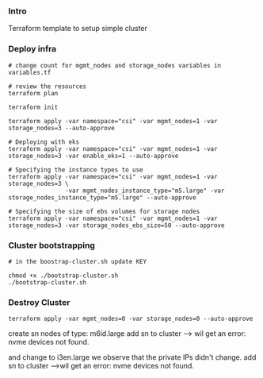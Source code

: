 ### Intro

Terraform template to setup simple cluster

### Deploy infra

```
# change count for mgmt_nodes and storage_nodes variables in variables.tf

# review the resources
terraform plan

terraform init

terraform apply -var namespace="csi" -var mgmt_nodes=1 -var storage_nodes=3 --auto-approve

# Deploying with eks
terraform apply -var namespace="csi" -var mgmt_nodes=1 -var storage_nodes=3 -var enable_eks=1 --auto-approve

# Specifying the instance types to use 
terraform apply -var namespace="csi" -var mgmt_nodes=1 -var storage_nodes=3 \
                -var mgmt_nodes_instance_type="m5.large" -var storage_nodes_instance_type="m5.large" --auto-approve

# Specifying the size of ebs volumes for storage nodes
terraform apply -var namespace="csi" -var mgmt_nodes=1 -var storage_nodes=3 -var storage_nodes_ebs_size=50 --auto-approve
```

### Cluster bootstrapping

```
# in the boostrap-cluster.sh update KEY

chmod +x ./bootstrap-cluster.sh
./bootstrap-cluster.sh

```
### Destroy Cluster
```
terraform apply -var mgmt_nodes=0 -var storage_nodes=0 --auto-approve
```


create sn nodes of type: m6id.large
add sn to cluster --> wil get an error: nvme devices not found.

and change to i3en.large
we observe that the private IPs didn't change.
add sn to cluster  -->wil get an error: nvme devices not found.
